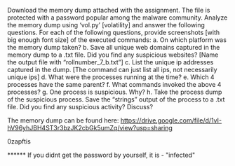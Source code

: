 Download the memory dump attached with the assignment. The file is protected with a password popular among the malware community. Analyze the memory dump using
‘vol.py’ [volatility] and answer the following questions. For each of the following questions, provide screenshots [with big enough font size] of the executed commands:
a. On which platform was the memory dump taken?
b. Save all unique web domains captured in the memory dump to a .txt file. Did you find any suspicious websites? [Name the output file with “rollnumber_7_b.txt”]
c. List the unique ip addresses captured in the dump. [The command can just list all ips, not necessarily unique ips]
d. What were the processes running at the time?
e. Which 4 processes have the same parent?
f. What commands invoked the above 4 processes?
g. One process is suspicious. Why?
h. Take the process dump of the suspicious process. Save the “strings” output of the process to a .txt file. Did you find any suspicious activity? Discuss?

The memory dump can be found here: https://drive.google.com/file/d/1vI-hV96yhJBH4ST3r3bzJK2cbGk5umZq/view?usp=sharing

0zapftis

****** If you didnt get the password by yourself, it is - "infected"
